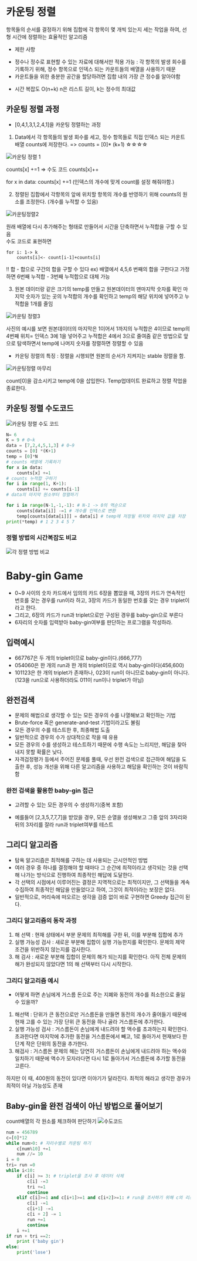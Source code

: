 # 카운팅 정렬
항목들의 순서를 결정하기 위해 집합에 각 항목이 몇 개씩 있는지 세는 작업을 하여, 선형 시간에 정렬하는 효율적인 알고리즘

* 제한 사항
 - 정수나 정수로 표현할 수 있는 자료에 대해서만 적용 가능 : 각 항목의 발생 회수를 기록하기 위해, 정수 항목으로 인덱스 되는 카운트들의 배열을 사용하기 때문
 - 카운트들을 위한 충분한 공간을 할당하려면 집합 내의 가장 큰 정수를 알아야함

* 시간 복잡도 O(n+k)
n은 리스트 길이, k는 정수의 최대값

## 카운팅 정렬 과정
- [0,4,1,3,1,2,4,1]을 카운팅 정렬하는 과정
1. Data에서 각 항목들의 발생 회수를 세고, 정수 항목들로 직접 인덱스 되는 카운트 배열 counts에 저장한다. => counts = [0]* (k+1) ☆☆☆☆

![카운팅 정렬 1](<../이미지/240130/카운팅정렬 1.PNG>)

counts[x] +=1 => 수도 코드 counts[x]++

for x in data:
counts[x] +=1 (인덱스의 개수에 맞게 count를 설정 해줘야함.)

2. 정렬된 집합에서 각항목의 앞에 위치할 항목의 개수를 반영하기 위해 counts의 원소를 조정한다.
(개수를 누적할 수 있음)

![카운팅정렬2](<../이미지/240130/카운팅정렬 2.PNG>)

원래 배열에 다시 추가해주는 형태로 만들어서 시간을 단축하면서 누적합을 구할 수 있음<br>
수도 코드로 표현하면
```
for i: 1-> k
    counts[i]<- count[i-1]+counts[i]
```
!! 합 - 합으로 구간의 합을 구할 수 있다
ex) 배열에서 4,5,6 번째의 합을 구한다고 가정하면
6번째 누적합 - 3번째 누적합으로 대체 가능

3. 원본 데이터랑 같은 크기의 temp를 만들고 
원본데이터의 맨마지막 숫자를 확인 마지막 숫자가 있는 곳의 누적합의 개수를 확인하고 temp의 해당 위치에 넣어주고 누적합을 1개를 줄임

![카운팅 정렬3](<../이미지/240130/카운팅정렬 3.PNG>)

사진의 예시를 보면 원본데이터의 마지막은 1이어서 1까지의 누적합은 4이므로 temp의 4번째 위치= 인덱스 3에 1을 넣어주고 누적합은 4에서 3으로 줄여줌
같은 방법으로 앞으로 탐색하면서 temp에 나머지 숫자를 정렬하면 정렬할 수 있음

* 카운팅 정렬의 특징 : 정렬을 시행되면 원본의 순서가 지켜지는 stable 정렬을 함.

![카운팅정렬 마무리](<../이미지/240130/카운팅정렬 4.PNG>)

count[0]을 감소시키고 temp에 0을 삽입한다.
Temp업데이트 완료하고 정렬 작업을 종료한다.


## 카운팅 정렬 수도코드
![카운팅 정렬 수도 코드](<../이미지/240130/카운팅 정렬 알고리즘.PNG>)

```py
N= 6
K = 9 # 0~k
data = [7,2,4,5,1,3] # 0~9
counts = [0] *(K+1)
temp = [0]*N
# counts 배열에 기록하기
for x in data:
    counts[x] +=1
# counts 누적합 구하기
for i in range(1, K+1):
    counts[i] += counts[i-1]
# data의 마지막 원소부터 정렬하기

for i in range(N-1,-1,-1): # N-1 -> 0의 역순으로
    counts[data[i]] -=1 # 개수를 인덱스로 변환
    temp[counts[data[i]]] = data[i] # temp에 저장될 위치와 마지막 값을 저장
print(*temp) # 1 2 3 4 5 7
```
### 정렬 방법의 시간복잡도 비교
![각 정렬 방법 비교](<../이미지/240130/정렬방법 비교.PNG>)


# Baby-gin Game
* 0~9 사이의 숫자 카드에서 임의의 카드 6장을 뽑았을 때, 3장의 카드가 연속적인 번호를 갖는 경우를 run이라 하고, 3장의 카드가 동일한 번호를 갖는 경우 triplet이라고 한다.
* 그리고, 6장의 카드가 run과 triplet으로만 구성된 경우를 baby-gin으로 부른다
* 6자리의 숫자를 입력받아 baby-gin여부를 판단하는 프로그램을 작성하라.
## 입력예시
* 667767은 두 개의 triplet이므로 baby-gin이다.(666,777)
* 054060은 한 개의 run과 한 개의 triplet이므로 역시 baby-gin이다(456,600)
* 101123은 한 개의 triplet가 존재하나, 023이 run이 아니므로 baby-gin이 아니다.(123을 run으로 사용하더라도 011이 run이나 triplet가 아님)

## 완전검색
* 문제의 해법으로 생각할 수 있는 모든 경우의 수를 나열해보고 확인하는 기법
* Brute-force 혹은 generate-and-test 기법이라고도 불림
* 모든 경우의 수를 테스트한 후, 최종해법 도출
* 일반적으로 경우의 수가 상대적으로 작을 때 유용
* 모든 경우의 수를 생성하고 테스트하기 때문에 수행 속도는 느리지만, 해답을 찾아내지 못할 확률은 낮다.
* 자격검정평가 등에서 주어진 문제를 풀때, 우선 완전 검색으로 접근하여 해답을 도출한 후, 성능 개선을 위해 다른 알고리즘을 사용하고 해답을 확인하는 것이 바람직함

### 완전 검색을 활용한 baby-gin 접근
* 고려할 수 있는 모든 경우의 수 생성하기(중복 포함)
- 예를들어 [2,3,5,7,7,7]을 받았을 경우, 모든 순열을 생성해보고 그중 앞의 3자리와 뒤의 3자리를 잘라 run과 triplet여부를 테스트

## 그리디 알고리즘
* 탐욕 알고리즘은 최적해를 구하는 데 사용되는 근시안적인 방법
* 여러 경우 중 하나를 결정해야 할 때마다 그 순간에 최적이라고 생각되는 것을 선택해 나가는 방식으로 진행하여 최종적인 해답에 도달한다.
* 각 선택의 시점에서 이루어진는 결정은 지역적으로는 최적이지만, 그 선택들을 계속 수집하여 최종적인 해답을 만들었다고 하여, 그것이 최적이라는 보장은 없다.
* 일반적으로, 머리속에 떠오르는 생각을 검증 없이 바로 구현하면 Greedy 접근이 된다.
### 그리디 알고리즘의 동작 과정
1. 해 선택 : 현재 상태에서 부분 문제의 최적해를 구한 뒤, 이를 부분해 집합에 추가
2. 실행 가능성 검사 : 새로운 부분해 집합이 실행 가능한지를 확인한다.
문제의 제약 조건을 위반하지 않는지를 검사한다.
3. 해 검사 : 새로운 부분해 집합이 문제의 해가 되는지를 확인한다.
아직 전체 문제의 해가 완성되지 않았다면 1의 해 선택부터 다시 시작한다.

### 그리디 알고리즘 예시
* 어떻게 하면 손님에게 거스름 돈으로 주는 지폐와 동전의 개수를 최소한으로 줄일 수 있을까?
1. 해선택 : 단위가 큰 동전으로만 거스름돈을 만들면 동전의 개수가 줄어들기 때문에 현재 고를 수 있는 가장 단위 큰 동전을 하나 골라 거스름돈에 추가한다.
2. 실행 가능성 검사 : 거스름돈이 손님에게 내드려야 할 액수를 초과하는지 확인한다. 초과한다면 마지막에 추가한 동전을 거스름돈에서 빼고, 1로 돌아가서 현재보다 한단계 작은 단위의 동전을 추가한다.
3. 해검사 : 거스름돈 문제의 해는 당연히 거스름돈이 손님에게 내드려야 하는 액수와 일치하기 때문에 액수가 모자라다면 다시 1로 돌아가서 거스름돈에 추가할 동전을 고른다.

하지만 이 때, 400원의 동전이 있다면 이야기가 달라진다. 최적의 해라고 생각한 경우가 최적이 아닐 가능성도 존재

## Baby-gin을 완전 검색이 아닌 방법으로 풀어보기
count배열의 각 원소를 체크하여 판단하기
![수도코드](<../이미지/240130/baby-gin count배열.PNG>)

```py
num = 456789
c=[0]*12
while num>0: # 자리수별로 카운팅 하기
    c[num%10] +=1
    num //= 10
i = 0
tri= run =0
while i<10:
    if c[i] >= 3: # triplet을 조사 후 데이터 삭제
        c[i] -=3
        tri +=1
        continue
    elif c[i]>=1 and c[i+1]>=1 and c[i+2]>=1: # run을 조사하기 위해 c의 리스트에 마지막에 두개의 더미를 추가함
        c[i] -=1
        c[i+1] -=1
        c[i + 2] -= 1
        run +=1
        continue
    i +=1
if run + tri ==2:
    print ('baby gin')
else:
    print('lose')

```